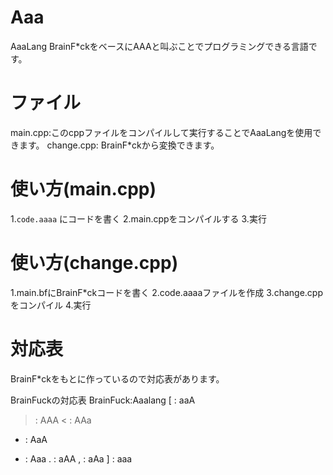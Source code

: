 # Aaa
AaaLang BrainF*ckをベースにAAAと叫ぶことでプログラミングできる言語です。

# ファイル
main.cpp:このcppファイルをコンパイルして実行することでAaaLangを使用できます。
change.cpp: BrainF*ckから変換できます。

# 使い方(main.cpp)
1.`code.aaaa` にコードを書く
2.main.cppをコンパイルする
3.実行

# 使い方(change.cpp)
1.main.bfにBrainF*ckコードを書く
2.code.aaaaファイルを作成
3.change.cppをコンパイル
4.実行

# 対応表
BrainF*ckをもとに作っているので対応表があります。

BrainFuckの対応表
BrainFuck:Aaalang
[	: aaA
> : AAA
<	: AAa
+	: AaA
-	: Aaa
.	: aAA
,	: aAa
]	: aaa
